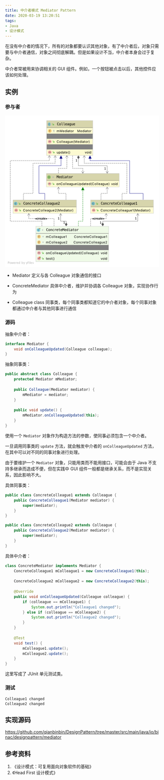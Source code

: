 ```yaml
---
title: 中介者模式 Mediator Pattern
date: 2020-03-19 13:20:51
tags:
- Java
- 设计模式
---
```


在没有中介者的情况下，所有的对象都要认识其他对象，有了中介者后，对象只需要与中介者通信，对象之间彻底解耦。但是如果设计不当，中介者本身会过于复杂。

中介者常被用来协调相关的 GUI 组件。例如，一个按钮被点击以后，其他控件应该如何处理。

## 实例

### 参与者

![](/images/mediator-pattern/mediator-pattern.png)

- Mediator
  定义与各 Colleague 对象通信的接口

- ConcreteMediator
  具体中介者，维护并协调各 Colleague 对象，实现协作行为

- Colleague class
  同事类，每个同事类都知道它的中介者对象，每个同事对象都通过中介者与其他同事进行通信

### 源码

抽象中介者：

```java
interface Mediator {
    void onColleagueUpdated(Colleague colleague);
}
```

抽象同事类：

```java
public abstract class Colleague {
    protected Mediator mMediator;

    public Colleague(Mediator mediator) {
        mMediator = mediator;
    }

    public void update() {
        mMediator.onColleagueUpdated(this);
    }
}
```

使用一个 `Mediator` 对象作为构造方法的参数，使同事必须包含一个中介者。

一旦调用同事类的 `update` 方法，就会触发中介者的 `onColleagueUpdated` 方法，在其中可以对不同的同事对象进行处理。

由于要维护一个 `Mediator` 对象，只能用类而不能用接口，可能会由于 Java 不支持多继承而造成不便，但在实践中 GUI 组件一般都是继承关系，而不是实现关系，因此影响不大。

具体同事类：

```java
public class ConcreteColleague1 extends Colleague {
    public ConcreteColleague1(Mediator mediator) {
        super(mediator);
    }
}
```

```java
public class ConcreteColleague2 extends Colleague {
    public ConcreteColleague2(Mediator mediator) {
        super(mediator);
    }
}
```

具体中介者：

```java
class ConcreteMediator implements Mediator {
    ConcreteColleague1 mColleague1 = new ConcreteColleague1(this);

    ConcreteColleague2 mColleague2 = new ConcreteColleague2(this);

    @Override
    public void onColleagueUpdated(Colleague colleague) {
        if (colleague == mColleague1) {
            System.out.println("Colleague1 changed");
        } else if (colleague == mColleague2) {
            System.out.println("Colleague2 changed");
        }
    }

    @Test
    void test() {
        mColleague1.update();
        mColleague2.update();
    }
}
```

这里写成了 JUnit 单元测试类。

### 测试

```shell
Colleague1 changed
Colleague2 changed
```

## 实现源码

<https://github.com/qianbinbin/DesignPattern/tree/master/src/main/java/io/binac/designpattern/mediator>

## 参考资料

1. 《设计模式：可复用面向对象软件的基础》
2. 《Head First 设计模式》
